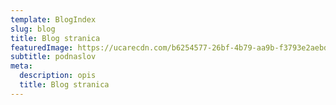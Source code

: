 ```yaml
---
template: BlogIndex
slug: blog
title: Blog stranica
featuredImage: https://ucarecdn.com/b6254577-26bf-4b79-aa9b-f3793e2aebdc/
subtitle: podnaslov
meta:
  description: opis
  title: Blog stranica
---
```

